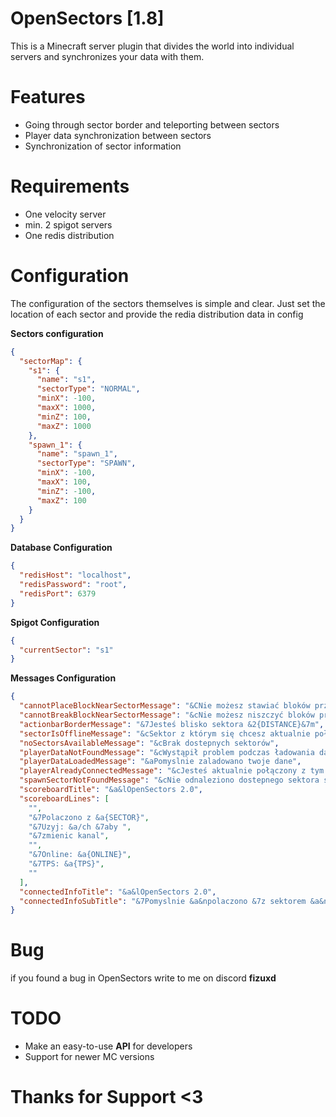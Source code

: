 # OpenSectors [1.8]

This is a Minecraft server plugin that divides the world into individual servers and synchronizes your data with them.

# Features

  - Going through sector border and teleporting between sectors
  - Player data synchronization between sectors
  - Synchronization of sector information

# Requirements

  - One velocity server
  - min. 2 spigot servers
  - One redis distribution

# Configuration 

The configuration of the sectors themselves is simple and clear. Just set the location of each sector and provide the redia distribution data in config

**Sectors configuration**

```JSON
{
  "sectorMap": {
    "s1": {
      "name": "s1",
      "sectorType": "NORMAL",
      "minX": -100,
      "maxX": 1000,
      "minZ": 100,
      "maxZ": 1000
    },
    "spawn_1": {
      "name": "spawn_1",
      "sectorType": "SPAWN",
      "minX": -100,
      "maxX": 100,
      "minZ": -100,
      "maxZ": 100
    }
  }
}
```

**Database Configuration**

```JSON
{
  "redisHost": "localhost",
  "redisPassword": "root",
  "redisPort": 6379
}

```

**Spigot Configuration**

```JSON
{
  "currentSector": "s1"
}

```

**Messages Configuration**

```JSON
{
  "cannotPlaceBlockNearSectorMessage": "&CNie możesz stawiać bloków przy granicy sektora!",
  "cannotBreakBlockNearSectorMessage": "&cNie możesz niszczyć bloków przy granicy sektora!",
  "actionbarBorderMessage": "&7Jesteś blisko sektora &2{DISTANCE}&7m",
  "sectorIsOfflineMessage": "&cSektor z którym się chcesz aktualnie połączyć jest aktualnie wyłączony!",
  "noSectorsAvailableMessage": "&cBrak dostepnych sektorów",
  "playerDataNotFoundMessage": "&cWystąpił problem podczas ładowania danych",
  "playerDataLoadedMessage": "&aPomyslnie zaladowano twoje dane",
  "playerAlreadyConnectedMessage": "&cJesteś aktualnie połączony z tym kanałem",
  "spawnSectorNotFoundMessage": "&cNie odnaleziono dostepnego sektora spawna",
  "scoreboardTitle": "&a&lOpenSectors 2.0",
  "scoreboardLines": [
    "",
    "&7Polaczono z &a{SECTOR}",
    "&7Uzyj: &a/ch &7aby ",
    "&7zmienic kanal",
    "",
    "&7Online: &a{ONLINE}",
    "&7TPS: &a{TPS}",
    ""
  ],
  "connectedInfoTitle": "&a&lOpenSectors 2.0",
  "connectedInfoSubTitle": "&7Pomyslnie &a&npolaczono &7z sektorem &a&n{SECTOR}"
}

```

# Bug

if you found a bug in OpenSectors write to me on discord **fizuxd**

# TODO

  - Make an easy-to-use **API** for developers
  - Support for newer MC versions

# Thanks for Support <3
